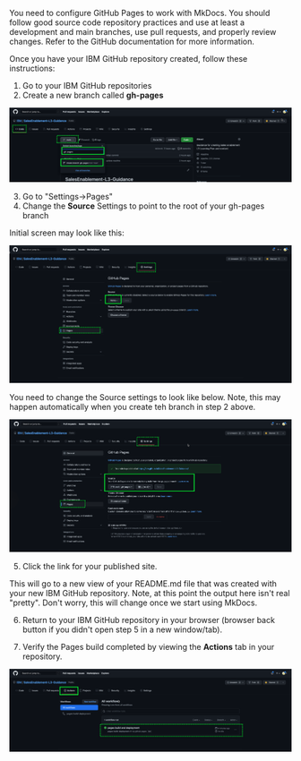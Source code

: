 You need to configure GitHub Pages to work with MkDocs.  You should follow good source code repository practices and use at least a development and main branches, use pull requests, and properly review changes. Refer to the GitHub documentation for more information.

Once you have your IBM GitHub repository created, follow these instructions:

1. Go to your IBM GitHub repositories
2. Create a new branch called **gh-pages**

![](_attachments/create-ghpages-branch.png)

3. Go to "Settings->Pages"
4. Change the **Source** Settings to point to the root of your gh-pages branch

Initial screen may look like this:

![](_attachments/GitHubPages-initialsettings.png)

You need to change the Source settings to look like below. Note, this may happen automatically when you create teh branch in step 2 above.

![](_attachments/GitHubPages-settingsset.png)

5. Click the link for your published site.

This will go to a new view of your README.md file that was created with your new IBM GitHub repository.
Note, at this point the output here isn't real "pretty". Don't worry, this will change once we start using MkDocs.

6. Return to your IBM GitHub repository in your browser (browser back button if you didn't open step 5 in a new window/tab).

7. Verify the Pages build completed by viewing the **Actions** tab in your repository.

![](_attachments/GitHubPages-actions.png)
